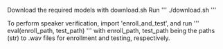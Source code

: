 Download the required models with download.sh
Run
'''
./download.sh
'''

To perform speaker verification, import 'enroll_and_test', and run
'''
eval(enroll_path, test_path)
'''
with enroll_path, test_path being the paths (str) to .wav files for enrollment and testing, respectively.
